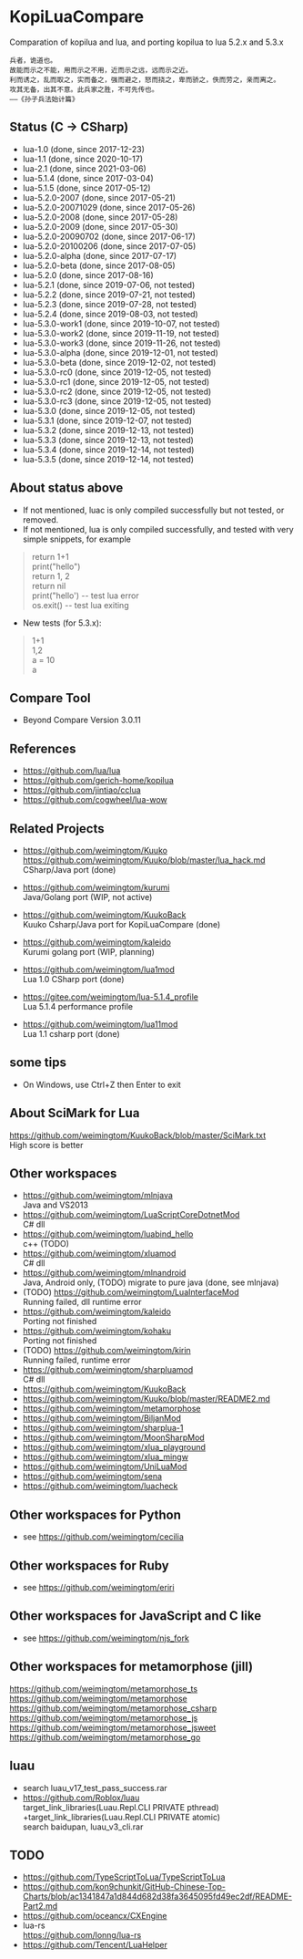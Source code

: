﻿# KopiLuaCompare
Comparation of kopilua and lua, and porting kopilua to lua 5.2.x and 5.3.x  

	兵者，诡道也。  
	故能而示之不能，用而示之不用，近而示之远，远而示之近。  
	利而诱之，乱而取之，实而备之，强而避之，怒而挠之，卑而骄之，佚而劳之，亲而离之。  
	攻其无备，出其不意。此兵家之胜，不可先传也。  
	——《孙子兵法始计篇》  

## Status (C -> CSharp)      
* lua-1.0 (done, since 2017-12-23)  
* lua-1.1 (done, since 2020-10-17)  
* lua-2.1 (done, since 2021-03-06)  
* lua-5.1.4 (done, since 2017-03-04)  
* lua-5.1.5 (done, since 2017-05-12)  
* lua-5.2.0-2007 (done, since 2017-05-21)  
* lua-5.2.0-20071029 (done, since 2017-05-26)  
* lua-5.2.0-2008 (done, since 2017-05-28)  
* lua-5.2.0-2009 (done, since 2017-05-30)  
* lua-5.2.0-20090702 (done, since 2017-06-17)  
* lua-5.2.0-20100206 (done, since 2017-07-05)  
* lua-5.2.0-alpha (done, since 2017-07-17)  
* lua-5.2.0-beta (done, since 2017-08-05)  
* lua-5.2.0 (done, since 2017-08-16)  
* lua-5.2.1 (done, since 2019-07-06, not tested)  
* lua-5.2.2 (done, since 2019-07-21, not tested)  
* lua-5.2.3 (done, since 2019-07-28, not tested)  
* lua-5.2.4 (done, since 2019-08-03, not tested)  
* lua-5.3.0-work1 (done, since 2019-10-07, not tested)  
* lua-5.3.0-work2 (done, since 2019-11-19, not tested)  
* lua-5.3.0-work3 (done, since 2019-11-26, not tested)  
* lua-5.3.0-alpha (done, since 2019-12-01, not tested)  
* lua-5.3.0-beta (done, since 2019-12-02, not tested)  
* lua-5.3.0-rc0 (done, since 2019-12-05, not tested)  
* lua-5.3.0-rc1 (done, since 2019-12-05, not tested)  
* lua-5.3.0-rc2 (done, since 2019-12-05, not tested)  
* lua-5.3.0-rc3 (done, since 2019-12-05, not tested)  
* lua-5.3.0 (done, since 2019-12-05, not tested)  
* lua-5.3.1 (done, since 2019-12-07, not tested)  
* lua-5.3.2 (done, since 2019-12-13, not tested)  
* lua-5.3.3 (done, since 2019-12-13, not tested)  
* lua-5.3.4 (done, since 2019-12-14, not tested)  
* lua-5.3.5 (done, since 2019-12-14, not tested)  

## About status above    
* If not mentioned, luac is only compiled successfully but not tested, or removed.  
* If not mentioned, lua is only compiled successfully, and tested with very simple snippets, for example  
> return 1+1  
> print("hello")    
> return 1, 2  
> return nil  
> print("hello') -- test lua error  
> os.exit() -- test lua exiting  
* New tests (for 5.3.x):  
> 1+1  
> 1,2  
> a = 10  
> a  

## Compare Tool  
* Beyond Compare Version 3.0.11  

## References  
* https://github.com/lua/lua  
* https://github.com/gerich-home/kopilua  
* https://github.com/jintiao/cclua  
* https://github.com/cogwheel/lua-wow  

## Related Projects  
* https://github.com/weimingtom/Kuuko  
https://github.com/weimingtom/Kuuko/blob/master/lua_hack.md  
CSharp/Java port (done)    

* https://github.com/weimingtom/kurumi    
Java/Golang port (WIP, not active)    

* https://github.com/weimingtom/KuukoBack      
Kuuko Csharp/Java port for KopiLuaCompare (done)    

* https://github.com/weimingtom/kaleido  
Kurumi golang port (WIP, planning)  

* https://github.com/weimingtom/lua1mod  
Lua 1.0 CSharp port (done)    

* https://gitee.com/weimingtom/lua-5.1.4_profile  
Lua 5.1.4 performance profile   

* https://github.com/weimingtom/lua11mod  
Lua 1.1 csharp port (done)    

## some tips  
* On Windows, use Ctrl+Z then Enter to exit  

## About SciMark for Lua  
https://github.com/weimingtom/KuukoBack/blob/master/SciMark.txt  
High score is better  

## Other workspaces  
* https://github.com/weimingtom/mlnjava  
Java and VS2013  
* https://github.com/weimingtom/LuaScriptCoreDotnetMod  
C# dll  
* https://github.com/weimingtom/luabind_hello  
c++ (TODO)  
* https://github.com/weimingtom/xluamod  
C# dll  
* https://github.com/weimingtom/mlnandroid  
Java, Android only, (TODO) migrate to pure java (done, see mlnjava)      
* (TODO) https://github.com/weimingtom/LuaInterfaceMod  
Running failed, dll runtime error    
* https://github.com/weimingtom/kaleido  
Porting not finished  
* https://github.com/weimingtom/kohaku  
Porting not finished  
* (TODO) https://github.com/weimingtom/kirin  
Running failed, runtime error    
* https://github.com/weimingtom/sharpluamod  
C# dll  
* https://github.com/weimingtom/KuukoBack  
* https://github.com/weimingtom/Kuuko/blob/master/README2.md  
* https://github.com/weimingtom/metamorphose  
* https://github.com/weimingtom/BiljanMod  
* https://github.com/weimingtom/sharplua-1  
* https://github.com/weimingtom/MoonSharpMod  
* https://github.com/weimingtom/xlua_playground  
* https://github.com/weimingtom/xlua_mingw  
* https://github.com/weimingtom/UniLuaMod  
* https://github.com/weimingtom/sena  
* https://github.com/weimingtom/luacheck  

## Other workspaces for Python  
* see https://github.com/weimingtom/cecilia  

## Other workspaces for Ruby  
* see https://github.com/weimingtom/eriri  

## Other workspaces for JavaScript and C like  
* see https://github.com/weimingtom/njs_fork  

## Other workspaces for metamorphose (jill)    
https://github.com/weimingtom/metamorphose_ts  
https://github.com/weimingtom/metamorphose  
https://github.com/weimingtom/metamorphose_csharp  
https://github.com/weimingtom/metamorphose_js  
https://github.com/weimingtom/metamorphose_jsweet  
https://github.com/weimingtom/metamorphose_go  

## luau  
* search luau_v17_test_pass_success.rar  
* https://github.com/Roblox/luau  
target_link_libraries(Luau.Repl.CLI PRIVATE pthread)  
+target_link_libraries(Luau.Repl.CLI PRIVATE atomic)  
search baidupan, luau_v3_cli.rar  

## TODO  
* https://github.com/TypeScriptToLua/TypeScriptToLua  
* https://github.com/kon9chunkit/GitHub-Chinese-Top-Charts/blob/ac1341847a1d844d682d38fa3645095fd49ec2df/README-Part2.md  
* https://github.com/oceancx/CXEngine  
* lua-rs  
https://github.com/lonng/lua-rs  
* https://github.com/Tencent/LuaHelper  
